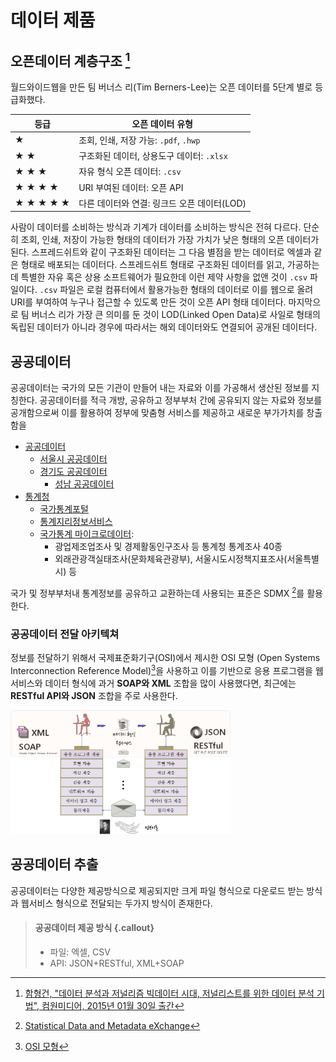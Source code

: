 # 데이터 제품
 


## 오픈데이터 계층구조 [^data-journalism]

[^data-journalism]: [함형건, "데이터 분석과 저널리즘 빅데이터 시대, 저널리스트를 위한 데이터 분석 기법", 컴원미디어, 2015년 01월 30일 출간](http://www.kyobobook.co.kr/product/detailViewKor.laf?mallGb=KOR&ejkGb=KOR&barcode=9788992475716)

월드와이드웹을 만든 팀 버너스 리(Tim Berners-Lee)는 오픈 데이터를 5단계 별로 등급화했다.

|            등급                             |          오픈 데이터 유형             |
|---------------------------------------------|---------------------------------------|
| &#9733;                                     | 조회, 인쇄, 저장 가능: `.pdf`, `.hwp` |
| &#9733; &#9733;                             | 구조화된 데이터, 상용도구 데이터: `.xlsx` |
| &#9733; &#9733; &#9733;                     | 자유 형식 오픈 데이터: `.csv`         |
| &#9733; &#9733; &#9733; &#9733;             | URI 부여된 데이터: 오픈 API           |
| &#9733; &#9733; &#9733; &#9733; &#9733;     | 다른 데이터와 연결: 링크드 오픈 데이터(LOD)|

사람이 데이터를 소비하는 방식과 기계가 데이터를 소비하는 방식은 전혀 다르다.
단순히 조회, 인쇄, 저장이 가능한 형태의 데이터가 가장 가치가 낮은 형태의 오픈 데이터가 된다.
스프레드쉬트와 같이 구조화된 데이터는 그 다음 별점을 받는 데이터로 엑셀과 같은 형태로 배포되는 데이터다.
스프레드쉬트 형태로 구조화된 데이터를 읽고, 가공하는데 특별한 자유 혹은 상용 소프트웨어가 필요한데 
이런 제약 사항을 없앤 것이 `.csv` 파일이다. `.csv` 파일은 로컬 컴퓨터에서 활용가능한 형태의 데이터로
이를 웹으로 올려 URI를 부여하여 누구나 접근할 수 있도록 만든 것이 오픈 API 형태 데이터다.
마지막으로 팀 버너스 리가 가장 큰 의미를 둔 것이 LOD(Linked Open Data)로 사일로 형태의 독립된 데이터가 아니라 
경우에 따라서는 해외 데이터와도 연결되어 공개된 데이터다.

## 공공데이터

공공데이터는 국가의 모든 기관이 만들어 내는 자료와 이를 가공해서 생산된 정보를 지칭한다. 공공데이터를 적극 개방, 공유하고 정부부처 간에 공유되지 않는 자료와 정보를 공개함으로써 이를 활용하여 정부에 맞춤형 서비스를 제공하고 새로운 부가가치를 창출함을 

- [공공데이터](https://www.data.go.kr/)
    + [서울시 공공데이터](http://data.seoul.go.kr/)
    + [경기도 공공데이터](http://data.gg.go.kr/)
        - [성남 공공데이터](http://data.seongnam.go.kr/main.do) 
- [통계청](http://kostat.go.kr/)
    + [국가통계포털](http://kosis.kr/)    
    + [통계지리정보서비스](http://sgis.kostat.go.kr/)
    + [국가통계 마이크로데이터](http://mdis.kostat.go.kr): 
        - 광업제조업조사 및 경제활동인구조사 등 통계청 통계조사 40종
        - 외래관광객실태조사(문화체육관광부), 서울시도시정책지표조사(서울특별시) 등

국가 및 정부부처내 통계정보를 공유하고 교환하는데 사용되는 표준은 SDMX [^sdmx]를 활용한다.

[^sdmx]: [Statistical Data and Metadata eXchange](https://sdmx.org/)


### 공공데이터 전달 아키텍쳐

정보를 전달하기 위해서 국제표준화기구(OSI)에서 제시한 OSI 모형 (Open Systems Interconnection Reference Model)[^1]을 사용하고 이를 기반으로 응용 프로그램을 웹서비스와 데이터 형식에 과거 **SOAP와 XML** 조합을 많이 사용했다면, 최근에는 **RESTful API와 JSON** 조합을 주로 사용한다. 

<img src="fig/data-product-api.png" width="70%" />


[^1]: [OSI 모형](https://ko.wikipedia.org/wiki/OSI_모형)


## 공공데이터 추출

공공데이터는 다양한 제공방식으로 제공되지만 크게 파일 형식으로 다운로드 받는 방식과 웹서비스 형식으로 전달되는 두가지 방식이 존재한다.

> #### 공공데이터 제공 방식 {.callout}
> 
> - 파일: 엑셀, CSV
> - API: JSON+RESTful, XML+SOAP











